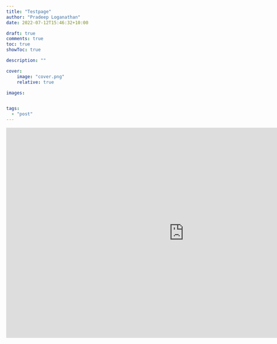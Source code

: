 ```yaml
---
title: "Testpage"
author: "Pradeep Loganathan"
date: 2022-07-12T15:46:32+10:00

draft: true
comments: true
toc: true
showToc: true

description: ""

cover:
    image: "cover.png"
    relative: true

images:


tags:
  - "post"
---
```


<iframe src="https://docs.google.com/presentation/d/e/2PACX-1vSr8j4wPjtB6PgVY3QBD2Oe-q3M2xq5qediTAteckNVTFwiYZNRijV3Vbq4m8cQs1eJLEnM7FMK0Qpq/embed?start=false&loop=false&delayms=3000" frameborder="0" width="960" height="569" allowfullscreen="true" mozallowfullscreen="true" webkitallowfullscreen="true"></iframe>
